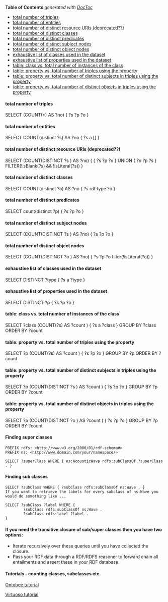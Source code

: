 <!-- START doctoc generated TOC please keep comment here to allow auto update -->
<!-- DON'T EDIT THIS SECTION, INSTEAD RE-RUN doctoc TO UPDATE -->
**Table of Contents**  *generated with [DocToc](http://doctoc.herokuapp.com/)*

- [total number of triples](#total-number-of-triples)
- [total number of entities](#total-number-of-entities)
- [total number of distinct resource URIs (deprecated??)](#total-number-of-distinct-resource-uris-deprecated)
- [total number of distinct classes](#total-number-of-distinct-classes)
- [total number of distinct predicates](#total-number-of-distinct-predicates)
- [total number of distinct subject nodes](#total-number-of-distinct-subject-nodes)
- [total number of distinct object nodes](#total-number-of-distinct-object-nodes)
- [exhaustive list of classes used in the dataset](#exhaustive-list-of-classes-used-in-the-dataset)
- [exhaustive list of properties used in the dataset](#exhaustive-list-of-properties-used-in-the-dataset)
- [table: class vs. total number of instances of the class](#table-class-vs-total-number-of-instances-of-the-class)
- [table: property vs. total number of triples using the property](#table-property-vs-total-number-of-triples-using-the-property)
- [table: property vs. total number of distinct subjects in triples using the property](#table-property-vs-total-number-of-distinct-subjects-in-triples-using-the-property)
- [table: property vs. total number of distinct objects in triples using the property](#table-property-vs-total-number-of-distinct-objects-in-triples-using-the-property)

<!-- END doctoc generated TOC please keep comment here to allow auto update -->

#### total number of triples
SELECT (COUNT(*) AS ?no) { ?s ?p ?o  }
#### total number of entities
SELECT COUNT(distinct ?s) AS ?no { ?s a []  }
#### total number of distinct resource URIs (deprecated??)
SELECT (COUNT(DISTINCT ?s ) AS ?no) { { ?s ?p ?o  } UNION { ?o ?p ?s } FILTER(!isBlank(?s) && !isLiteral(?s)) }         
#### total number of distinct classes
SELECT COUNT(distinct ?o) AS ?no { ?s rdf:type ?o }
#### total number of distinct predicates
SELECT count(distinct ?p) { ?s ?p ?o }
#### total number of distinct subject nodes
SELECT (COUNT(DISTINCT ?s ) AS ?no) {  ?s ?p ?o   } 
#### total number of distinct object nodes
SELECT (COUNT(DISTINCT ?o ) AS ?no) {  ?s ?p ?o  filter(!isLiteral(?o)) }                               
#### exhaustive list of classes used in the dataset
SELECT DISTINCT ?type { ?s a ?type }
#### exhaustive list of properties used in the dataset
SELECT DISTINCT ?p { ?s ?p ?o }
#### table: class vs. total number of instances of the class
SELECT  ?class (COUNT(?s) AS ?count ) { ?s a ?class } GROUP BY ?class ORDER BY ?count
#### table: property vs. total number of triples using the property
SELECT  ?p (COUNT(?s) AS ?count ) { ?s ?p ?o } GROUP BY ?p ORDER BY ?count
#### table: property vs. total number of distinct subjects in triples using the property
SELECT  ?p (COUNT(DISTINCT ?s ) AS ?count ) { ?s ?p ?o } GROUP BY ?p ORDER BY ?count
#### table: property vs. total number of distinct objects in triples using the property
SELECT  ?p (COUNT(DISTINCT ?o ) AS ?count ) { ?s ?p ?o } GROUP BY ?p ORDER BY ?count

#### Finding super classes

```
PREFIX rdfs: <http://www.w3.org/2000/01/rdf-schema#>
PREFIX ns: <http://www.domain.com/your/namespace/>

SELECT ?superClass WHERE { ns:AcousticWave rdfs:subClassOf ?superClass . }
```

#### Finding sub classes

```
SELECT ?subClass WHERE { ?subClass rdfs:subClassOf ns:Wave . }
If you want to retrieve the labels for every subclass of ns:Wave you would do something like ...

SELECT ?subClass ?label WHERE { 
        ?subClass rdfs:subClassOf ns:Wave . 
        ?subClass rdfs:label ?label . 
}
```

#### If you need the transitive closure of sub/super classes then you have two options:

- Iterate recursively over these queries until you have collected the closure.
- Pass your RDF data through a RDF/RDFS reasoner to forward chain all entailments and assert these in your RDF database.

#### Tutorials - counting classes, subclasses etc.

[Ontobee tutorial](http://www.ontobee.org/tutorial/tutorial_sparql.php)

[Virtuoso tutorial](http://virtuoso.openlinksw.com/dataspace/doc/dav/wiki/Main/VirtsubClassOfOrientedSubsumptionTransitiveOptions)